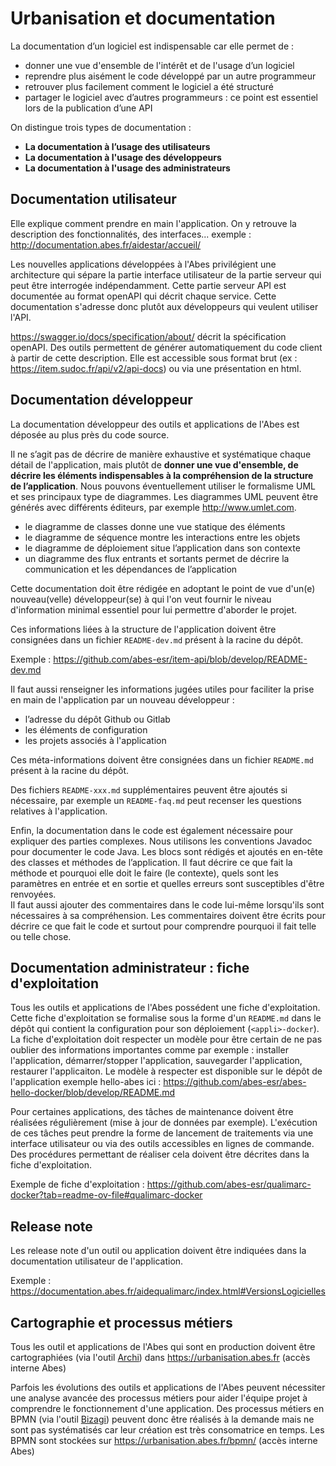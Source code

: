 # Urbanisation et documentation

La documentation d’un logiciel est indispensable car elle permet de :

* donner une vue d'ensemble de l'intérêt et de l'usage d’un logiciel
* reprendre plus aisément le code développé par un autre programmeur
* retrouver plus facilement comment le logiciel a été structuré
* partager le logiciel avec d’autres programmeurs : ce point est essentiel lors de la publication d’une API

On distingue trois types de documentation :

* __La documentation à l’usage des utilisateurs__
* __La documentation à l'usage des développeurs__
* __La documentation à l'usage des administrateurs__

## Documentation utilisateur

Elle explique comment prendre en main l'application. On y retrouve la description des fonctionnalités, des interfaces... exemple : http://documentation.abes.fr/aidestar/accueil/

Les nouvelles applications développées à l'Abes privilégient une architecture qui sépare la partie interface utilisateur de la partie serveur qui peut être interrogée indépendamment. Cette partie serveur API est documentée au format openAPI qui décrit chaque service. Cette documentation s'adresse donc plutôt aux développeurs qui veulent utiliser l'API.

https://swagger.io/docs/specification/about/ décrit la spécification openAPI. Des outils permettent de générer automatiquement du code client à partir de cette description. Elle est accessible sous format brut (ex : https://item.sudoc.fr/api/v2/api-docs) ou via une présentation en html.

## Documentation développeur

La documentation développeur des outils et applications de l'Abes est déposée au plus près du code source.

Il ne s’agit pas de décrire de manière exhaustive et systématique chaque détail de l'application, mais plutôt de __donner une vue d'ensemble, de décrire les éléments indispensables à la compréhension de la structure de l’application__. Nous pouvons éventuellement utiliser le formalisme UML et ses principaux type de diagrammes. Les diagrammes UML peuvent être générés avec différents éditeurs, par exemple http://www.umlet.com.

* le diagramme de classes donne une vue statique des éléments
* le diagramme de séquence montre les interactions entre les objets
* le diagramme de déploiement situe l’application dans son contexte
* un diagramme des flux entrants et sortants permet de décrire la communication et les dépendances de l’application

Cette documentation doit être rédigée en adoptant le point de vue d'un(e) nouveau(velle) développeur(se) à qui l'on veut fournir le niveau d'information minimal essentiel pour lui permettre d'aborder le projet.

Ces informations liées à la structure de l'application doivent être consignées dans un fichier `README-dev.md` présent à la racine du dépôt.

Exemple : https://github.com/abes-esr/item-api/blob/develop/README-dev.md

Il faut aussi renseigner les informations jugées utiles pour faciliter la prise en main de l'application par un nouveau développeur :

* l’adresse du dépôt Github ou Gitlab
* les éléments de configuration
* les projets associés à l'application

Ces méta-informations doivent être consignées dans un fichier `README.md` présent à la racine du dépôt.

Des fichiers `README-xxx.md` supplémentaires peuvent être ajoutés si nécessaire, par exemple un `README-faq.md` peut recenser les questions relatives à l'application.


Enfin, la documentation dans le code est également nécessaire pour expliquer des parties complexes. Nous utilisons les conventions Javadoc pour documenter le code Java. Les blocs sont rédigés et ajoutés en en-tête des classes et méthodes de l’application. Il faut décrire ce que fait la méthode et pourquoi elle doit le faire (le contexte), quels sont les paramètres en entrée et en sortie et quelles erreurs sont susceptibles d'être renvoyées.  
Il faut aussi ajouter des commentaires dans le code lui-même lorsqu'ils sont nécessaires à sa compréhension. Les commentaires doivent être écrits pour décrire ce que fait le code et surtout pour comprendre pourquoi il fait telle ou telle chose.


## Documentation administrateur : fiche d'exploitation

Tous les outils et applications de l'Abes possédent une fiche d'exploitation. Cette fiche d'exploitation se formalise sous la forme d'un `README.md` dans le dépôt qui contient la configuration pour son déploiement (`<appli>-docker`). La fiche d'exploitation doit respecter un modèle pour être certain de ne pas oublier des informations importantes comme par exemple : installer l'application, démarrer/stopper l'application, sauvegarder l'application, restaurer l'applicaiton. Le modèle à respecter est disponible sur le dépôt de l'application exemple hello-abes ici : https://github.com/abes-esr/abes-hello-docker/blob/develop/README.md

Pour certaines applications, des tâches de maintenance doivent être réalisées régulièrement (mise à jour de données par exemple). L'exécution de ces tâches peut prendre la forme de lancement de traitements via une interface utilisateur ou via des outils accessibles en lignes de commande. Des procédures permettant de réaliser cela doivent être décrites dans la fiche d'exploitation.

Exemple de fiche d'exploitation : https://github.com/abes-esr/qualimarc-docker?tab=readme-ov-file#qualimarc-docker

## Release note

Les release note d'un outil ou application doivent être indiquées dans la documentation utilisateur de l'application.

Exemple : https://documentation.abes.fr/aidequalimarc/index.html#VersionsLogicielles


## Cartographie et processus métiers

Tous les outil et applications de l'Abes qui sont en production doivent être cartographiées (via l'outil [Archi](https://www.archimatetool.com/)) dans https://urbanisation.abes.fr (accès interne Abes)

Parfois les évolutions des outils et applications de l'Abes peuvent nécessiter une analyse avancée des processus métiers pour aider l'équipe projet à comprendre le fonctionnement d'une application. Des processus métiers en BPMN (via l'outil [Bizagi](https://www.bizagi.com/)) peuvent donc être réalisés à la demande mais ne sont pas systématisés car leur création est très consomatrice en temps. Les BPMN sont stockées sur https://urbanisation.abes.fr/bpmn/ (accès interne Abes)

 
